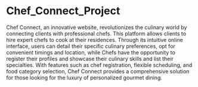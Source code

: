 # Chef_Connect_Project
Chef Connect, an innovative website, revolutionizes the culinary world by connecting clients with professional chefs. This platform allows clients to hire expert chefs to cook at their residences. Through its intuitive online interface, users can detail their specific culinary preferences, opt for convenient timings and location, while Chefs have the opportunity to register their profiles and showcase their culinary skills and list their specialties. 
With features such as chef registration, flexible scheduling, and food category selection, Chef Connect provides a comprehensive solution for those looking for the luxury of personalized gourmet dining.









